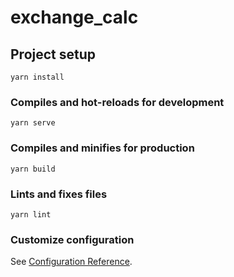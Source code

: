 # exchange_calc

## Project setup
```
yarn install
```

### Compiles and hot-reloads for development
```
yarn serve
```

### Compiles and minifies for production
```
yarn build
```

### Lints and fixes files
```
yarn lint
```
  
  
### Customize configuration
See [Configuration Reference](https://cli.vuejs.org/config/).
